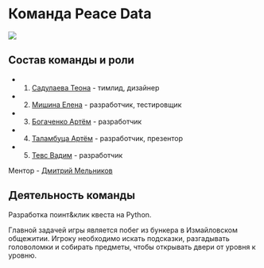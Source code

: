 # Команда Peace Data

![](https://imgur.com/a/Pf2VS14)

## Состав команды и роли

* 1. [Садулаева Теона](https://git.iu7.bmstu.ru/str18u474) - тимлид, дизайнер
* 2. [Мишина Елена](https://git.iu7.bmstu.ru/mev18u391) - разработчик, тестировщик
* 3. [Богаченко Артём](https://git.iu7.bmstu.ru/ba18u952) - разработчик
* 4. [Таламбуца Артём](https://git.iu7.bmstu.ru/tayu18u514) - разработчик, презентор
* 5. [Тевс Вадим](https://git.iu7.bmstu.ru/tvm18u898) - разработчик

Ментор - [Дмитрий Мельников](https://git.iu7.bmstu.ru/mda14u276)

## Деятельность команды

Разработка поинт&клик квеста на Python. 

Главной задачей игры является побег из бункера в Измайловском общежитии.
Игроку необходимо искать подсказки, разгадывать головоломки
и собирать предметы, чтобы открывать двери от уровня к уровню.
